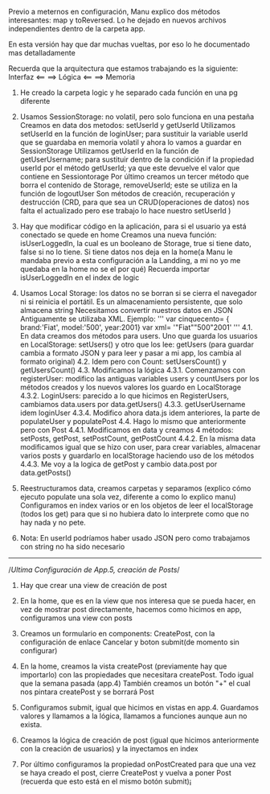 Previo a meternos en configuración, Manu explico dos métodos interesantes: map y toReversed. Lo he dejado en nuevos archivos independientes dentro de la carpeta app.

En esta versión hay que dar muchas vueltas, por eso lo he documentado mas detalladamente

Recuerda que la arquitectura que estamos trabajando es la siguiente: Interfaz <== ==> Lógica <== ==> Memoria

1. He creado la carpeta logic y he separado cada función en una pg diferente

2. Usamos SessionStorage: no volatil, pero solo funciona en una pestaña
Creamos en data dos metodos: setUserId y getUserId
Utilizamos setUserId en la función de loginUser; para sustituir la variable userId que se guardaba en memoria volatil y ahora lo vamos a guardar en SessionStorage
Utilizamos getUserId en la función de getUserUsername; para sustituir dentro de la condición if la propiedad userId por el método getUserId; ya que este devuelve el valor que contiene en Sessiontorage
Por último creamos un tercer método que borra el contenido de Storage, removeUserId; este se utiliza en la función de logoutUser
Son métodos de creación, recuperación y destrucción (CRD, para que sea un CRUD(operaciones de datos) nos falta el actualizado pero ese trabajo lo hace nuestro setUserId )

3. Hay que modificar código en la aplicación, para si el usuario ya está conectado se quede en home
Creamos una nueva función: isUserLoggedIn, la cual es un booleano de Storage, true si tiene dato, false si no lo tiene. Si tiene datos nos deja en la home(a Manu le mandaba previo a esta configuración a la Landding, a mi no yo me quedaba en la home no se el por qué)
Recuerda importar isUserLoggedIn en el index de logic

4. Usamos Local Storage: los datos no se borran si se cierra el navegador ni si reinicia el portátil. Es un almacenamiento persistente, que solo almacena string
Necesitamos convertir nuestros datos en JSON
Antiguamente se utilizaba XML. Ejemplo: 
'''
var cinquecento= { brand:'Fiat', model:'500', year:2001}
var xml= '<car><brand>"Fiat"</brand><model>"500"</model><year>2001</year></car>'
'''
    4.1. En data creamos dos métodos para users. Uno que guarda los usuarios en LocalStorage: setUsers() y otro que los lee: getUsers (para guardar cambia a formato JSON y para leer y pasar a mi app, los cambia al formato original)
    4.2. Idem pero con Count: setUsersCount() y getUsersCount()
    4.3. Modificamos la lógica
        4.3.1. Comenzamos con registerUser: modifico las antiguas variables users y countUsers por los métodos creados y los nuevos valores los guardo en LocalStorage
        4.3.2. LoginUsers: parecido a lo que hicimos en RegisterUsers, cambiamos data.users por data.getUsers()
        4.3.3. getUserUsername idem loginUser
        4.3.4. Modifico ahora data.js idem anteriores, la parte de populateUser y populatePost
    4.4. Hago lo mismo que anteriormente pero con Post
        4.4.1. Modificamos en data y creamos 4 métodos: setPosts, getPost, setPostCount, getPostCount
        4.4.2. En la misma data modificamos igual que se hizo con user, para crear variables, almacenar varios posts y guardarlo en localStorage haciendo uso de los métodos
        4.4.3. Me voy a la logica de getPost y cambio data.post por data.getPosts()

5. Reestructuramos data, creamos carpetas y separamos (explico cómo ejecuto populate una sola vez, diferente a como lo explico manu)
Configuramos en index varios or en los objetos de leer el localStorage (todos los get) para que si no hubiera dato lo interprete como que no hay nada y no pete.

6. Nota: En userId podríamos haber usado JSON pero como trabajamos con string no ha sido necesario

---
/*Ultima Configuración de App.5, creación de Posts*/

1. Hay que crear una view de creación de post

2. En la home, que es en la view que nos interesa que se pueda hacer, en vez de mostrar post directamente, hacemos como hicimos en app, configuramos una view con posts

3. Creamos un formulario en components: CreatePost, con la configuración de enlace Cancelar y boton submit(de momento sin configurar)

4. En la home, creamos la vista createPost (previamente hay que importarlo) con las propiedades que necesitara createPost. Todo igual que la semana pasada (app.4)
También creamos un botón "+" el cual nos pintara createPost y se borrará Post

5. Configuramos submit, igual que hicimos en vistas en app.4. Guardamos valores y llamamos a la lógica, llamamos a funciones aunque aun no exista.

6. Creamos la lógica de creación de post (igual que hicimos anteriormente con la creación de usuarios) y la inyectamos en index

7. Por último configuramos la propiedad onPostCreated para que una vez se haya creado el post, cierre CreatePost y vuelva a poner Post (recuerda que esto está en el mismo botón submit)¡